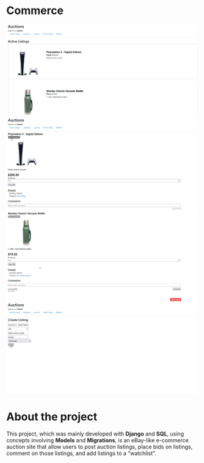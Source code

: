 # Commerce

![](https://github.com/gabriel-vs/commerce/blob/main/img/1.png)
![](https://github.com/gabriel-vs/commerce/blob/main/img/2.png)
![](https://github.com/gabriel-vs/commerce/blob/main/img/4.png)
![](https://github.com/gabriel-vs/commerce/blob/main/img/3.png)

# About the project

This project, which was mainly developed with **Django** and **SQL**, using concepts involving **Models** and **Migrations**, is an eBay-like e-commerce auction site that allow users to post auction listings, place bids on listings, comment on those listings, and add listings to a “watchlist”.
